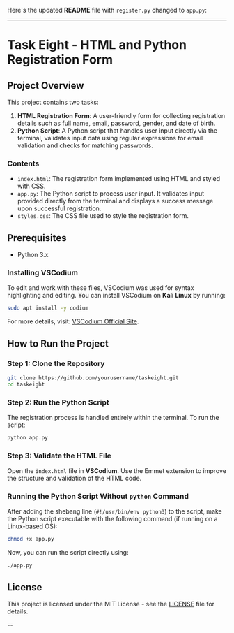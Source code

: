 Here's the updated **README** file with `register.py` changed to `app.py`:

---

# Task Eight - HTML and Python Registration Form

## Project Overview

This project contains two tasks:

1. **HTML Registration Form**: A user-friendly form for collecting registration details such as full name, email, password, gender, and date of birth.
2. **Python Script**: A Python script that handles user input directly via the terminal, validates input data using regular expressions for email validation and checks for matching passwords.

### Contents

- `index.html`: The registration form implemented using HTML and styled with CSS.
- `app.py`: The Python script to process user input. It validates input provided directly from the terminal and displays a success message upon successful registration.
- `styles.css`: The CSS file used to style the registration form.

## Prerequisites

- Python 3.x

### Installing VSCodium

To edit and work with these files, VSCodium was used for syntax highlighting and editing. You can install VSCodium on **Kali Linux** by running:

```bash
sudo apt install -y codium
```

For more details, visit: [VSCodium Official Site](https://vscodium.com/).

## How to Run the Project

### Step 1: Clone the Repository

```bash
git clone https://github.com/yourusername/taskeight.git
cd taskeight
```

### Step 2: Run the Python Script

The registration process is handled entirely within the terminal. To run the script:

```bash
python app.py
```

### Step 3: Validate the HTML File

Open the `index.html` file in **VSCodium**. Use the Emmet extension to improve the structure and validation of the HTML code.

### Running the Python Script Without `python` Command

After adding the shebang line (`#!/usr/bin/env python3`) to the script, make the Python script executable with the following command (if running on a Linux-based OS):

```bash
chmod +x app.py
```

Now, you can run the script directly using:
```bash
./app.py
```

## License

This project is licensed under the MIT License - see the [LICENSE](LICENSE) file for details.

--
